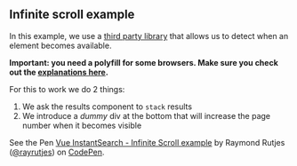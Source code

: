 Infinite scroll example
---

In this example, we use a [third party library](https://github.com/Akryum/vue-observe-visibility) that allows us to detect when an element becomes available.

**Important: you need a polyfill for some browsers. Make sure you check out the [explanations here](https://github.com/Akryum/vue-observe-visibility).**

For this to work we do 2 things:

1. We ask the results component to `stack` results
1. We introduce a _dummy_ div at the bottom that will increase the page number when it becomes visible

<p data-height="900" data-theme-id="0" data-slug-hash="dWBMje" data-default-tab="result" data-user="rayrutjes" data-embed-version="2" data-pen-title="Vue InstantSearch - Infinite Scroll example" class="codepen">See the Pen <a href="https://codepen.io/rayrutjes/pen/dWBMje/">Vue InstantSearch - Infinite Scroll example</a> by Raymond Rutjes (<a href="https://codepen.io/rayrutjes">@rayrutjes</a>) on <a href="https://codepen.io">CodePen</a>.</p>
<script async src="https://production-assets.codepen.io/assets/embed/ei.js"></script>
